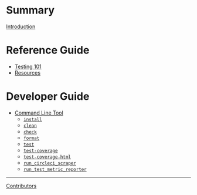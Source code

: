 # Summary

[Introduction](./README.md)

# Reference Guide

- [Testing 101](./testing101/README.md)
- [Resources]()

# Developer Guide
- [Command Line Tool](./cli/README.md)
  - [`install`](./cli/install.md)
  - [`clean`](./cli/clean.md)
  - [`check`](./cli/check.md)
  - [`format`](./cli/format.md)
  - [`test`](./cli/test.md)
  - [`test-coverage`](./cli/test-coverage.md)
  - [`test-coverage-html`](./cli/test-coverage-html.md)
  - [`run_circleci_scraper`]()
  - [`run_test_metric_reporter`]()

---

[Contributors](./contributors.md)
